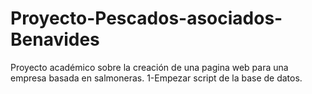 # Proyecto-Pescados-asociados-Benavides
Proyecto académico sobre la creación de una pagina web para una empresa basada en salmoneras.
1-Empezar script de la base de datos.
